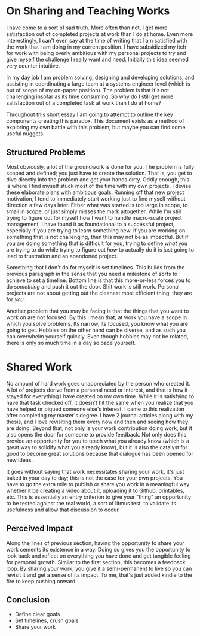 <!-- :essay:draft: -->

# On Sharing and Teaching Works

I have come to a sort of sad truth. More often than not, I get more satisfaction out of completed projects at work than I do at home. Even more interestingly, I can't even say at the time of writing that I am satisfied with the work that I am doing in my current position. I have subsidized my itch for work with being overly ambitious with my personal projects to try and give myself the challenge I really want and need. Initially this idea seemed very counter intuitive.

In my day job I am problem solving, designing and developing solutions, and assisting in coordinating a large team at a systems engineer level (which is out of scope of my on-paper position). The problem is that it's not challenging insofar as its time consuming. So why do I still get more satisfaction out of a completed task at work than I do at home?

Throughout this short essay I am going to attempt to outline the key components creating this paradox. This document exists as a method of exploring my own battle with this problem, but maybe you can find some useful nuggets.

## Structured Problems

Most obviously, a lot of the groundwork is done for you. The problem is fully scoped and defined; you just have to create the solution. That is, you get to dive directly into the problem and get your hands dirty. Oddly enough, this is where I find myself stuck most of the time with my own projects. I devise these elaborate plans with ambitious goals. Running off that new project motivation, I tend to immediately start working just to find myself without direction a few days later. Either what was started is too large in scope, to small in scope, or just simply misses the mark altogether. While I'm still trying to figure out for myself how I want to handle macro-scale project management, I have found it as foundational to a successful project, especially if you are trying to learn something new. If you are working on something that is not challenging, then this may not be as impactful. But if you are doing something that is difficult for you, trying to define *what* you are trying to do while trying to figure out *how* to actually do it is just going to lead to frustration and an abandoned project.

Something that I don't do for myself is set timelines. This builds from the previous paragraph in the sense that you need a milestone of sorts to achieve to set a timeline. Bottom line is that this more-or-less forces you to do *something* and push it out the door. Shit work is still work. Personal projects are not about getting out the cleanest most efficient thing, they are for *you*.

Another problem that you may be facing is that the things that you want to work on are not focused. By this I mean that, at work you have a scope in which you solve problems. Its narrow, its focused, you know what you are going to get. Hobbies on the other hand can be diverse, and as such you can overwhelm yourself quickly. Even though hobbies may not be related, there is only so much time in a day so pace yourself.

# Shared Work

No amount of hard work goes unappreciated by the person who created it. A lot of projects derive from a personal need or interest, and that is how it stayed for everything I have created on my own time. While it is satisfying to have that task checked off, it doesn't hit the same when you realize that you have helped or piqued someone else's interest. I came to this realization after completing my master's degree. I have 2 journal articles along with my thesis, and I love revisiting them every now and then and seeing how they are doing.  Beyond that, not only is your work contribution doing work, but it also opens the door for someone to provide feedback. Not only does this provide an opportunity for you to teach what you already know (which is a great way to solidify what you already know), but it is also the catalyst for good to become great solutions because that dialogue has been opened for new ideas.

It goes without saying that work necessitates sharing your work, it's just baked in your day to day; this is not the case for your own projects. You have to go the extra mile to publish or share you work in a meaningful way whether it be creating a video about it, uploading it to Github, printables, etc. This is essentially an entry criterion to give your "thing" an opportunity to be tested against the real world, a sort of litmus test, to validate its usefulness and allow that discussion to occur.

## Perceived Impact

Along the lines of previous section, having the opportunity to share your work cements its existence in a way. Doing so gives you the opportunity to look back and reflect on everything you have done and get tangible feeling for personal growth.  Similar to the first section, this becomes a feedback loop. By sharing your work, you give it a semi-permanent to live so you can revisit it and get a sense of its impact. To me, that's just added kindle to the fire to keep pushing onward.

## Conclusion

- Define clear goals
- Set timelines, crush goals
- Share your work